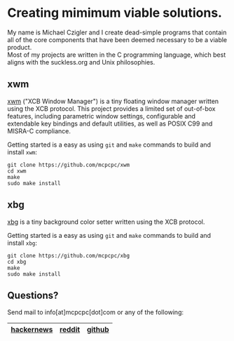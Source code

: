 # Creating mimimum viable solutions.

My name is Michael Czigler and I create dead-simple programs that contain all
of the core components that have been deemed necessary to be a viable product.  
Most of my projects are written in the C programming language, which best 
aligns with the suckless.org and Unix philosophies.

## xwm

[xwm](https://github.com/mcpcpc/xwm) ("XCB Window Manager") is a tiny floating 
window manager written using the XCB protocol. This project provides a limited 
set of out-of-box features, including parametric window settings, configurable 
and extendable key bindings and default utilities, as well as POSIX C99 and 
MISRA-C compliance.

Getting started is a easy as using `git` and `make` commands to build and install
`xwm`:

```shell
git clone https://github.com/mcpcpc/xwm
cd xwm
make
sudo make install
```

## xbg

[xbg](https://github.com/mcpcpc/xbg) is a tiny background color setter written 
using the XCB protocol. 

Getting started is a easy as using `git` and `make` commands to build and install
`xbg`:

```shell
git clone https://github.com/mcpcpc/xbg
cd xbg
make
sudo make install
```

## Questions?

Send mail to info[at]mcpcpc[dot]com or any of the following:

| [hackernews](https://news.ycombinator.com/user?id=mcpcpc) | [reddit](https://www.reddit.com/user/mcpcpc) | [github](https://github.com/mcpcpc) |
| ---------- | ------ | ------ |
